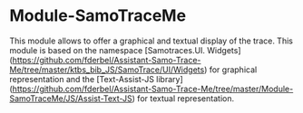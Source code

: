  Module-SamoTraceMe
=========

This module allows to offer a graphical and textual display of the trace.
This module is based on the namespace [Samotraces.UI. Widgets] (https://github.com/fderbel/Assistant-Samo-Trace-Me/tree/master/ktbs_bib_JS/SamoTrace/UI/Widgets) for graphical representation and the [Text-Assist-JS library] (https://github.com/fderbel/Assistant-Samo-Trace-Me/tree/master/Module-SamoTraceMe/JS/Assist-Text-JS) for textual representation.
